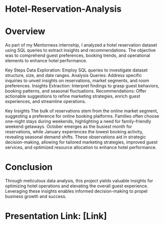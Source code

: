 # Hotel-Reservation-Analysis

# Overview
As part of my Mentorness internship, I analyzed a hotel reservation dataset using SQL queries to extract insights and recommendations. The objective was to comprehend guest preferences, booking trends, and operational elements to enhance hotel performance.

Key Steps
Data Exploration: Employ SQL queries to investigate dataset structure, size, and date ranges.
Analysis Queries: Address specific inquiries to unveil insights on reservations, market segments, and room preferences.
Insights Extraction: Interpret findings to grasp guest behaviors, booking patterns, and seasonal fluctuations.
Recommendations: Offer actionable suggestions to refine marketing strategies, enrich guest experiences, and streamline operations.

Key Insights
The bulk of reservations stem from the online market segment, suggesting a preference for online booking platforms.
Families often choose one-night stays during weekends, highlighting a need for family-friendly weekend getaways.
October emerges as the busiest month for reservations, while January experiences the lowest booking activity, revealing seasonal demand shifts.
These observations aid in strategic decision-making, allowing for tailored marketing strategies, improved guest services, and optimized resource allocation to enhance hotel performance.

# Conclusion
Through meticulous data analysis, this project yields valuable insights for optimizing hotel operations and elevating the overall guest experience. Leveraging these insights enables informed decision-making to propel business growth and success.

# Presentation Link: [Link]

